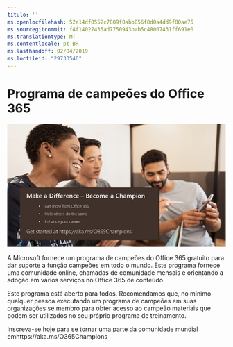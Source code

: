 ```yaml
---
título: ''
ms.openlocfilehash: 52e14df0552c7809f0abb856f8d0a4dd9f80ae75
ms.sourcegitcommit: f4f14027435ad7750943bab5c48007431ff691e0
ms.translationtype: MT
ms.contentlocale: pt-BR
ms.lasthandoff: 02/04/2019
ms.locfileid: "29733546"
---
```

# <a name="office-365-champions-program"></a>Programa de campeões do Office 365 

![fazer uma diferença se tornar um campeão](media/makeadifference.png)

A Microsoft fornece um programa de campeões do Office 365 gratuito para dar suporte a função campeões em todo o mundo.  Este programa fornece uma comunidade online, chamadas de comunidade mensais e orientando a adoção em vários serviços no Office 365 de conteúdo.

Este programa está aberto para todos.  Recomendamos que, no mínimo qualquer pessoa executando um programa de campeões em suas organizações se membro para obter acesso ao campeão materiais que podem ser utilizados no seu próprio programa de treinamento. 

Inscreva-se hoje para se tornar uma parte da comunidade mundial emhttps://aka.ms/O365Champions  
